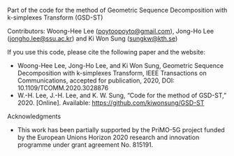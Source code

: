 Part of the code for the method of Geometric Sequence Decomposition with k-simplexes Transform (GSD-ST)

Contributors: Woong-Hee Lee (poytoopoyto@gmail.com), Jong-Ho Lee (jongho.lee@ssu.ac.kr) and Ki Won Sung (sungkw@kth.se)

If you use this code, please cite the following paper and the website:
* Woong-Hee Lee, Jong-Ho Lee, and Ki Won Sung, Geometric Sequence Decomposition with k-simplexes Transform, IEEE Transactions on Communications, accepted for publication, 2020, DOI: 10.1109/TCOMM.2020.3028876  
* W.-H. Lee, J.-H. Lee, and K. W. Sung, “Code for the method of GSD-ST,” 2020. [Online]. Available: https://github.com/kiwonsung/GSD-ST


Acknowledgments
* This work has been partially supported by the PriMO-5G project funded by the European Unions Horizon 2020 research and innovation programme under grant agreement No. 815191.







